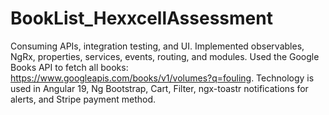 # BookList_HexxcellAssessment
Consuming APIs, integration testing, and UI. Implemented observables, NgRx, properties, services, events, routing, and modules. Used the Google Books API to fetch all books: https://www.googleapis.com/books/v1/volumes?q=fouling. Technology is used in Angular 19, Ng Bootstrap, Cart, Filter, ngx-toastr notifications for alerts, and Stripe payment method.
